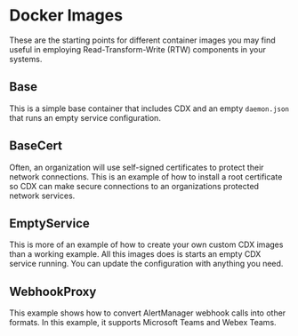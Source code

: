 # Docker Images

These are the starting points for different container images you may find useful in employing Read-Transform-Write (RTW)
components in your systems.

## Base
This is a simple base container that includes CDX and an empty `daemon.json` that runs an empty service configuration.

## BaseCert
Often, an organization will use self-signed certificates to protect their network connections. This is an example of how to install a root certificate so CDX can make secure connections to an organizations protected network services.

## EmptyService
This is more of an example of how to create your own custom CDX images than a working example. All this images does is starts an empty CDX service running. You can update the configuration with anything you need.

## WebhookProxy
This example shows how to convert AlertManager webhook calls into other formats. In this example, it supports Microsoft Teams and Webex Teams.

